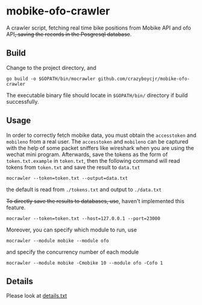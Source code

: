 # mobike-ofo-crawler

A crawler script, fetching real time bike positions from Mobike API and ofo API~~, saving the records in the Posgresql database~~.

## Build
Change to the project directory, and
```
go build -o $GOPATH/bin/mocrawler github.com/crazyboycjr/mobike-ofo-crawler
```
The executable binary file should locate in `$GOPATH/bin/` directory if build successfully.

## Usage

In order to correctly fetch mobike data, you must obtain the `accesstoken` and `mobileno` from a real user. The `accesstoken` and `mobileno` can be captured with the help of some packet sniffers like wireshark when you are using the wechat mini program.
Afterwards, save the tokens as the form of `token.txt.example` in `token.txt`, then the following command will read tokens from `token.txt` and save the result to `data.txt`
```
mocrawler --token=token.txt --output=data.txt
```
the default is read from `./tokens.txt` and output to `./data.txt`

~~To directly save the results to databases, use~~, haven't implemented this feature.
```
mocrawler --token=token.txt --host=127.0.0.1 --port=23000
```

Moreover, you can specify which module to run, use
```
mocrawler --module mobike --module ofo
```
and specify the concurrency number of each module
```
mocrawler --module mobike -Cmobike 10 --module ofo -Cofo 1
```

## Details

Please look at [details.txt](https://github.com/crazyboycjr/mobike-ofo-crawler/blob/master/details.txt)
